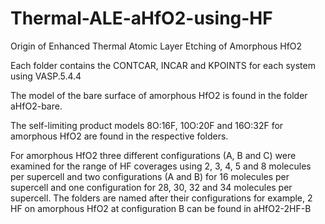 # Thermal-ALE-aHfO2-using-HF 
Origin of Enhanced Thermal Atomic Layer Etching of Amorphous HfO2

Each folder contains the CONTCAR, INCAR and KPOINTS for each system using VASP.5.4.4

The model of the bare surface of amorphous HfO2 is found in the folder aHfO2-bare.

The self-limiting product models 8O:16F, 10O:20F and 16O:32F for amorphous HfO2 are found in the respective folders.

For amorphous HfO2 three different configurations (A, B and C) were examined for the range of HF coverages using 2, 3, 4, 5 and 8 molecules per supercell and two configurations (A and B) for 16 molecules per supercell and one configuration for 28, 30, 32 and 34 molecules per supercell. The folders are named after their configurations for example, 2 HF on amorphous HfO2 at configuration B can be found in aHfO2-2HF-B
